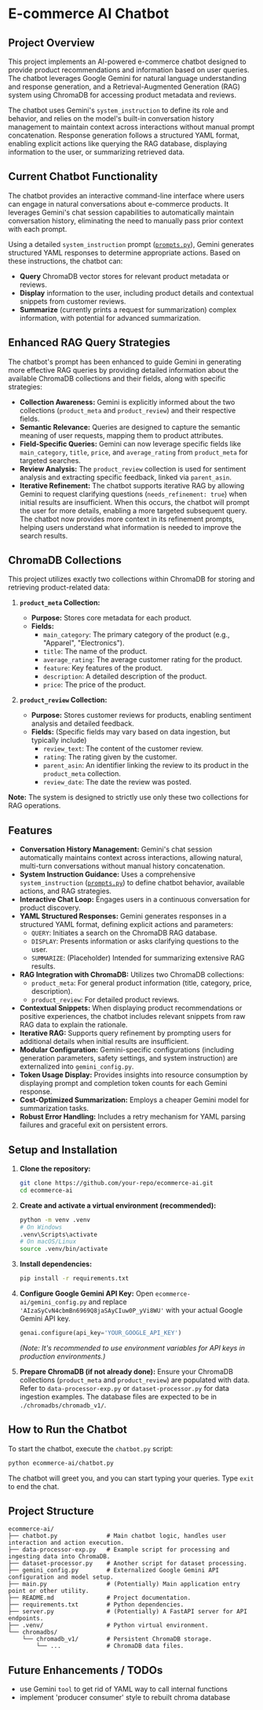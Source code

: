 # E-commerce AI Chatbot

## Project Overview

This project implements an AI-powered e-commerce chatbot designed to provide product recommendations and information based on user queries. The chatbot leverages Google Gemini for natural language understanding and response generation, and a Retrieval-Augmented Generation (RAG) system using ChromaDB for accessing product metadata and reviews.

The chatbot uses Gemini's `system_instruction` to define its role and behavior, and relies on the model's built-in conversation history management to maintain context across interactions without manual prompt concatenation. Response generation follows a structured YAML format, enabling explicit actions like querying the RAG database, displaying information to the user, or summarizing retrieved data.

## Current Chatbot Functionality

The chatbot provides an interactive command-line interface where users can engage in natural conversations about e-commerce products. It leverages Gemini's chat session capabilities to automatically maintain conversation history, eliminating the need to manually pass prior context with each prompt.

Using a detailed `system_instruction` prompt ([`prompts.py`](prompts.py)), Gemini generates structured YAML responses to determine appropriate actions. Based on these instructions, the chatbot can:
*   **Query** ChromaDB vector stores for relevant product metadata or reviews.
*   **Display** information to the user, including product details and contextual snippets from customer reviews.
*   **Summarize** (currently prints a request for summarization) complex information, with potential for advanced summarization.

## Enhanced RAG Query Strategies

The chatbot's prompt has been enhanced to guide Gemini in generating more effective RAG queries by providing detailed information about the available ChromaDB collections and their fields, along with specific strategies:

*   **Collection Awareness:** Gemini is explicitly informed about the two collections (`product_meta` and `product_review`) and their respective fields.
*   **Semantic Relevance:** Queries are designed to capture the semantic meaning of user requests, mapping them to product attributes.
*   **Field-Specific Queries:** Gemini can now leverage specific fields like `main_category`, `title`, `price`, and `average_rating` from `product_meta` for targeted searches.
*   **Review Analysis:** The `product_review` collection is used for sentiment analysis and extracting specific feedback, linked via `parent_asin`.
*   **Iterative Refinement:** The chatbot supports iterative RAG by allowing Gemini to request clarifying questions (`needs_refinement: true`) when initial results are insufficient. When this occurs, the chatbot will prompt the user for more details, enabling a more targeted subsequent query. The chatbot now provides more context in its refinement prompts, helping users understand what information is needed to improve the search results.

## ChromaDB Collections

This project utilizes exactly two collections within ChromaDB for storing and retrieving product-related data:

1.  **`product_meta` Collection:**
    *   **Purpose:** Stores core metadata for each product.
    *   **Fields:**
        *   `main_category`: The primary category of the product (e.g., "Apparel", "Electronics").
        *   `title`: The name of the product.
        *   `average_rating`: The average customer rating for the product.
        *   `feature`: Key features of the product.
        *   `description`: A detailed description of the product.
        *   `price`: The price of the product.

2.  **`product_review` Collection:**
    *   **Purpose:** Stores customer reviews for products, enabling sentiment analysis and detailed feedback.
    *   **Fields:** (Specific fields may vary based on data ingestion, but typically include)
        *   `review_text`: The content of the customer review.
        *   `rating`: The rating given by the customer.
        *   `parent_asin`: An identifier linking the review to its product in the `product_meta` collection.
        *   `review_date`: The date the review was posted.

**Note:** The system is designed to strictly use only these two collections for RAG operations.

## Features

*   **Conversation History Management:** Gemini's chat session automatically maintains context across interactions, allowing natural, multi-turn conversations without manual history concatenation.
*   **System Instruction Guidance:** Uses a comprehensive `system_instruction` ([`prompts.py`](prompts.py)) to define chatbot behavior, available actions, and RAG strategies.
*   **Interactive Chat Loop:** Engages users in a continuous conversation for product discovery.
*   **YAML Structured Responses:** Gemini generates responses in a structured YAML format, defining explicit actions and parameters:
    *   `QUERY`: Initiates a search on the ChromaDB RAG database.
    *   `DISPLAY`: Presents information or asks clarifying questions to the user.
    *   `SUMMARIZE`: (Placeholder) Intended for summarizing extensive RAG results.
*   **RAG Integration with ChromaDB:** Utilizes two ChromaDB collections:
    *   `product_meta`: For general product information (title, category, price, description).
    *   `product_review`: For detailed product reviews.
*   **Contextual Snippets:** When displaying product recommendations or positive experiences, the chatbot includes relevant snippets from raw RAG data to explain the rationale.
*   **Iterative RAG:** Supports query refinement by prompting users for additional details when initial results are insufficient.
*   **Modular Configuration:** Gemini-specific configurations (including generation parameters, safety settings, and system instruction) are externalized into `gemini_config.py`.
*   **Token Usage Display:** Provides insights into resource consumption by displaying prompt and completion token counts for each Gemini response.
*   **Cost-Optimized Summarization:** Employs a cheaper Gemini model for summarization tasks.
*   **Robust Error Handling:** Includes a retry mechanism for YAML parsing failures and graceful exit on persistent errors.

## Setup and Installation

1.  **Clone the repository:**
    ```bash
    git clone https://github.com/your-repo/ecommerce-ai.git
    cd ecommerce-ai
    ```

2.  **Create and activate a virtual environment (recommended):**
    ```bash
    python -m venv .venv
    # On Windows
    .venv\Scripts\activate
    # On macOS/Linux
    source .venv/bin/activate
    ```

3.  **Install dependencies:**
    ```bash
    pip install -r requirements.txt
    ```

4.  **Configure Google Gemini API Key:**
    Open `ecommerce-ai/gemini_config.py` and replace `'AIzaSyCvN4cbmBn6969Q8jaSAyCIuw0P_yVi8WU'` with your actual Google Gemini API key.
    ```python
    genai.configure(api_key='YOUR_GOOGLE_API_KEY')
    ```
    *(Note: It's recommended to use environment variables for API keys in production environments.)*

5.  **Prepare ChromaDB (if not already done):**
    Ensure your ChromaDB collections (`product_meta` and `product_review`) are populated with data. Refer to `data-processor-exp.py` or `dataset-processor.py` for data ingestion examples. The database files are expected to be in `./chromadbs/chromadb_v1/`.

## How to Run the Chatbot

To start the chatbot, execute the `chatbot.py` script:

```bash
python ecommerce-ai/chatbot.py
```

The chatbot will greet you, and you can start typing your queries. Type `exit` to end the chat.

## Project Structure

```
ecommerce-ai/
├── chatbot.py              # Main chatbot logic, handles user interaction and action execution.
├── data-processor-exp.py   # Example script for processing and ingesting data into ChromaDB.
├── dataset-processor.py    # Another script for dataset processing.
├── gemini_config.py        # Externalized Google Gemini API configuration and model setup.
├── main.py                 # (Potentially) Main application entry point or other utility.
├── README.md               # Project documentation.
├── requirements.txt        # Python dependencies.
├── server.py               # (Potentially) A FastAPI server for API endpoints.
├── .venv/                  # Python virtual environment.
└── chromadbs/
    └── chromadb_v1/        # Persistent ChromaDB storage.
        └── ...             # ChromaDB data files.
```

## Future Enhancements / TODOs

*   use Gemini `tool` to get rid of YAML way to call internal functions
*   implement 'producer consumer' style to rebuilt chroma database